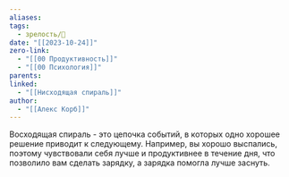 ```yaml
---
aliases: 
tags:
  - зрелость/🌱
date: "[[2023-10-24]]"
zero-link:
  - "[[00 Продуктивность]]"
  - "[[00 Психология]]"
parents: 
linked:
  - "[[Нисходящая спираль]]"
author:
  - "[[Алекс Корб]]"
---
```

Восходящая спираль - это цепочка событий, в которых одно хорошее решение приводит к следующему. Например, вы хорошо выспались, поэтому чувствовали себя лучше и продуктивнее в течение дня, что позволило вам сделать зарядку, а зарядка помогла лучше заснуть.